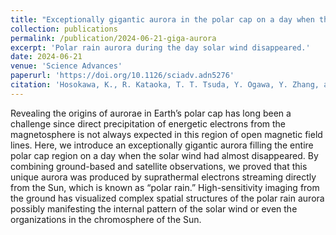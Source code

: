 ```yaml
---
title: "Exceptionally gigantic aurora in the polar cap on a day when the solar wind almost disappeared"
collection: publications
permalink: /publication/2024-06-21-giga-aurora
excerpt: 'Polar rain aurora during the day solar wind disappeared.'
date: 2024-06-21
venue: 'Science Advances'
paperurl: 'https://doi.org/10.1126/sciadv.adn5276'
citation: 'Hosokawa, K., R. Kataoka, T. T. Tsuda, Y. Ogawa, Y. Zhang, and L. J. Paxton (2024). &quot;Exceptionally gigantic aurora in the polar cap on a day when the solar wind almost disappeared&quot; <i>Science Advances</i>. 10, 25.'
---
```

 
Revealing the origins of aurorae in Earth’s polar cap has long been a challenge since direct precipitation of energetic electrons from the magnetosphere is not always expected in this region of open magnetic field lines. Here, we introduce an exceptionally gigantic aurora filling the entire polar cap region on a day when the solar wind had almost disappeared. By combining ground-based and satellite observations, we proved that this unique aurora was produced by suprathermal electrons streaming directly from the Sun, which is known as “polar rain.” High-sensitivity imaging from the ground has visualized complex spatial structures of the polar rain aurora possibly manifesting the internal pattern of the solar wind or even the organizations in the chromosphere of the Sun.
